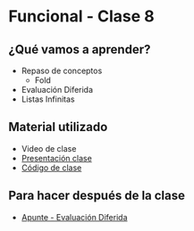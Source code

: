 # Funcional - Clase 8

## ¿Qué vamos a aprender?

* Repaso de conceptos
  * Fold
* Evaluación Diferida
* Listas Infinitas

## Material utilizado

* Video de clase
* [Presentación clase](https://docs.google.com/presentation/d/1gMCgJT8YFzyoiimwbWKz-7Yd4iR3DgJ0dlMvuXgQoEE)
* [Código de clase](https://github.com/pdep-st/seguimiento/blob/main/seguimiento/2024/funcional/practica/clase8.hs)

## Para hacer después de la clase

* [Apunte - Evaluación Diferida](https://docs.google.com/document/d/1JOlRcFZ7Ehm9gx_wH77MkhvObcyKS7Wqo4Sm8joMJBM/edit#heading=h.t4n5o8teoj0i)